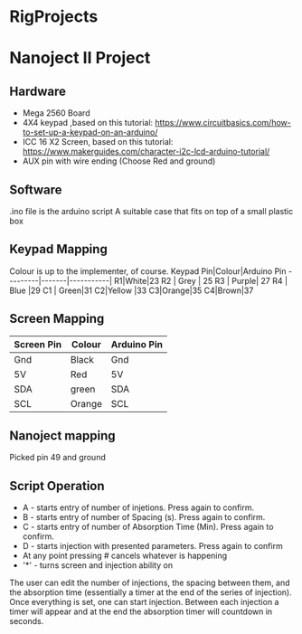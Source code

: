 # RigProjects

# Nanoject II Project
## Hardware
* Mega 2560 Board
* 4X4 keypad ,based on this tutorial: https://www.circuitbasics.com/how-to-set-up-a-keypad-on-an-arduino/
* ICC 16 X2 Screen, based on this tutorial: https://www.makerguides.com/character-i2c-lcd-arduino-tutorial/
* AUX pin with wire ending (Choose Red and ground)
## Software
.ino file is the arduino script
A suitable case that fits on top of a small plastic box 
## Keypad Mapping
Colour is up to the implementer, of course.
Keypad Pin|Colour|Arduino Pin
---------|-------|-----------|
R1|White|23
R2 | Grey | 25
R3 | Purple| 27
R4 | Blue |29
C1 | Green|31
C2|Yellow |33
C3|Orange|35
C4|Brown|37

## Screen Mapping
Screen Pin|Colour|Arduino Pin
---------|-------|-----------|
Gnd| Black|Gnd
5V | Red |5V
SDA | green|SDA
SCL| Orange | SCL
## Nanoject mapping
Picked pin 49 and ground

## Script Operation
* A - starts entry of number of injetions. Press again to confirm.
* B - starts entry of number of Spacing (s). Press again to confirm.
* C - starts entry of number of Absorption Time (Min). Press again to confirm.
* D - starts injection with presented parameters. Press again to confirm
* At any point pressing # cancels whatever is happening
* '*' - turns screen and injection ability on

The user can edit the number of injections, the spacing between them, and the absorption time (essentially a timer at the end of the series of injection).
Once everything is set, one can start injection. Between each injection a timer will appear and at the end the absorption timer will countdown in seconds.

